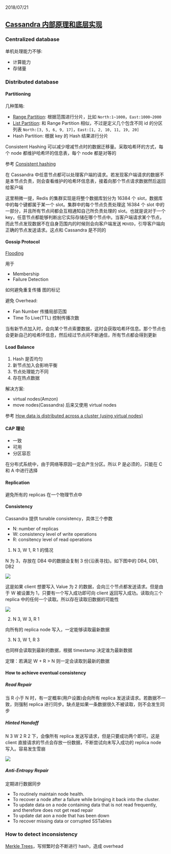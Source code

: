 2018/07/21

## [Cassandra 内部原理和底层实现](https://www.youtube.com/watch?v=BUjcS4q86jQ)

### Centralized database

单机处理能力不够:

- 计算能力
- 存储量

### Distributed database

#### Partitioning

几种策略:

- [Range Partition](https://dev.mysql.com/doc/mysql-partitioning-excerpt/5.7/en/partitioning-range.html): 根据范围进行分片，比如 `North:1~1000`，`East:1000~2000`
- [List Partition](https://dev.mysql.com/doc/mysql-partitioning-excerpt/5.7/en/partitioning-list.html): 和 Range Partition 相似，不过是定义几个包含不同 id 的分区列表 `North:[3, 5, 6, 9, 17]`，`East:[1, 2, 10, 11, 19, 20]`
- Hash Partition: 根据 key 的 Hash 结果进行分片

Consistent Hashing 可以减少增减节点时的数据迁移量。采取哈希环的方式，每个 node 都维护哈希环的信息表，每个 node 都是对等的

参考 [Consistent hashing](https://docs.datastax.com/en/cassandra/3.0/cassandra/architecture/archDataDistributeHashing.html)

在 Cassandra 中任意节点都可以处理客户端的请求。若发现客户端请求的数据不是本节点负责，则会查看维护的哈希环信息表，接着向那个节点请求数据然后返回给客户端

这里稍微一提，Redis 的集群实现是将整个数据库划分为 16384 个 slot，数据库中的每个键都属于某一个 slot。集群中的每个节点负责处理这 16384 个 slot 中的一部分，并且所有节点间都会互相通知自己所负责处理的 slot。也就是说对于一个 key，任意节点都能够判断出它实际存储在哪个节点中。当客户端请求某个节点，而此节点发现数据不在自身范围内的时候则会向客户端发送 `MOVED`，引导客户端向正确的节点发送请求。这点和 Cassandra 是不同的

#### Gossip Protocol

[Flooding](https://en.wikipedia.org/wiki/Flooding_(computer_networking))

用于

- Membership
- Failure Detection

如何避免重复传播 图的标记

避免 Overhead:

- Fan Number 传播局部范围
- Time To Live(TTL) 控制传播次数

当有新节点加入时，会向某个节点索要数据，这时会获取哈希环信息。那个节点也会更新自己的哈希环信息，然后经过节点间不断通信，所有节点都会得到更新

#### Load Balance

1) Hash 是否均匀
2) 新节点加入会影响平衡
3) 节点处理能力不同
4) 存在热点数据

解决方案:

- virtual nodes(Amzon)
- move nodes(Cassandra) 后来又使用 virtual nodes

参考 [How data is distributed across a cluster (using virtual nodes)](https://docs.datastax.com/en/cassandra/3.0/cassandra/architecture/archDataDistributeDistribute.html)

#### CAP 理论
- 一致
- 可用
- 分区容忍

在分布式系统中，由于网络等原因一定会产生分区。所以 P 是必须的，只能在 C 和 A 中进行选择

#### Replication

避免所有的 replicas 在一个物理节点中

#### Consistency

Cassandra 提供 tunable consistency，具体三个参数

- N: number of replicas
- W: consistency level of write operations
- R: consitency level of read operations

1) N 3, W 1, R 1 的情况

N 为 3，存放在 DB4 中的数据会复制 3 份(沿表寻找)。如下图中的 DB4, DB1, DB2

![](https://i.imgur.com/pfdcZAF.png)

这是如果 client 想要写入 Value 为 2 的数据，会向三个节点都发送请求。但是由于 W 被设置为 1，只要有一个写入成功即可向 client 返回写入成功。读取向三个 replica 中的任何一个读取。所以存在读取旧数据的可能性

![](https://i.imgur.com/FVfrVxZ.png)

2) N 3, W 3, R 1

向所有的 replica node 写入，一定能够读取最新数据

3) N 3, W 1, R 3

也同样会读取到最新的数据，根据 timestamp 决定谁为最新数据

定理：若满足 W + R > N 则一定会读取到最新的数据

#### How to achieve eventual consistency

##### Read Repair

当 R 小于 N 时，有一定概率(用户设置)会向所有 replica 发送读请求。若数据不一致，则强制 replica 进行同步。缺点是如果一条数据很久不被读取，则不会发生同步

##### Hinted Handoff

N 3 W 2 R 2 下，会像所有 replica 发送写请求，但是只要成功两个即可。这是 client 直接请求的节点会存放一份数据，不断尝试向未写入成功的 replica node 写入。容易发生雪崩

![](https://i.imgur.com/oFn3nRH.png)

##### Anti-Entropy Repair

定期进行数据同步

- To routinely maintain node health.
- To recover a node after a failure while bringing it back into the cluster.
- To update data on a node containing data that is not read frequently, and therefore does not get read repair
- To update dat aon a node that has been down
- To recover missing data or corrupted SSTables

### How to detect inconsistency

[Merkle Trees](https://en.wikipedia.org/wiki/Merkle_tree)，写频繁时会不断进行 hash，造成 overhead
